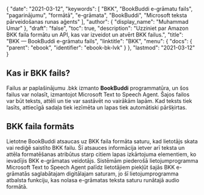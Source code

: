 {
  "date": "2021-03-12",
  "keywords": [
"BKK",
"BookBuddi e-grāmatu fails",
"pagarinājumu",
"formātā",
"e-grāmata",
"BookBuddi",
"Microsoft teksta pārveidošanas runas aģents"
],
  "author": {
    "display_name": "Muhammad Umar"
},
  "draft": "false",
  "toc": true,
  "description": "Uzziniet par Amazon BKK faila formātu un API, kas var izveidot un atvērt BKK failus.",
  "title": "BKK — BookBuddi e-grāmatu fails",
  "linktitle": "BKK",
  "menu": {
    "docs": {
      "parent": "ebook",
      "identifier": "ebook-bk-lvk"
}
},
  "lastmod": "2021-03-12"
}

## Kas ir BKK fails?

Failus ar paplašinājumu .bkk izmanto **BookBuddi** programmatūra, un šos failus var nolasīt, izmantojot Microsoft Text to Speech Agent. Šajos failos var būt teksts, attēli un tie var sastāvēt no vairākām lapām. Kad teksts tiek lasīts, attiecīgā sadaļa tiek iezīmēta un lapas tiek automātiski pāršķirtas.

## BKK faila formāts

Lietotne BookBuddi atsaucas uz BKK faila formāta saturu, kad lietotājs skata vai rediģē saistīto BKK failu. Šī atsauces informācija ietver arī teksta un attēla formatēšanas atribūtus starp citiem lapas izkārtojuma elementiem, ko ievadījis BKK e-grāmatas veidotājs. Sistēmām piederošā lietojumprogramma Microsoft Text to Speech Agent palīdz lietotājiem piekļūt šajās BKK e-grāmatās saglabātajam digitālajam saturam, jo šī lietojumprogramma atbalsta funkciju, kas nolasa e-grāmatas teksta saturu runātajā audio formātā.


